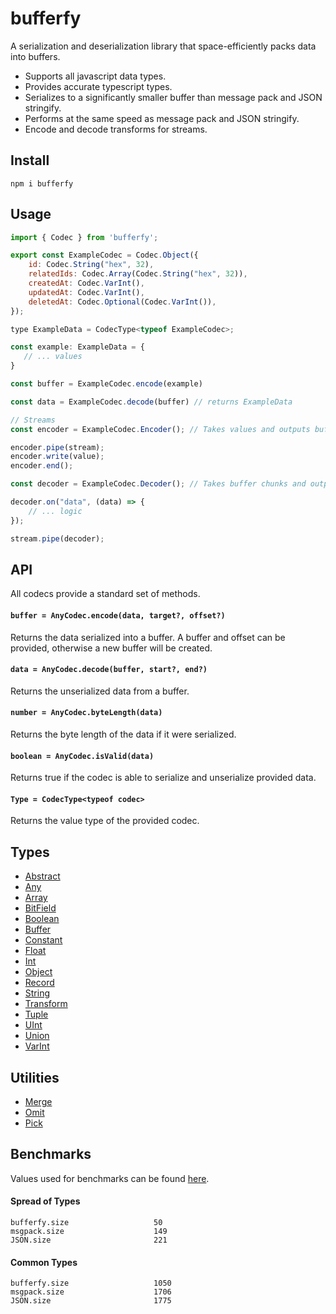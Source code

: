 # bufferfy

A serialization and deserialization library that space-efficiently packs data into buffers.

- Supports all javascript data types.
- Provides accurate typescript types.
- Serializes to a significantly smaller buffer than message pack and JSON stringify.
- Performs at the same speed as message pack and JSON stringify.
- Encode and decode transforms for streams.

## Install

```
npm i bufferfy
```

## Usage

```js
import { Codec } from 'bufferfy';

export const ExampleCodec = Codec.Object({
	id: Codec.String("hex", 32),
	relatedIds: Codec.Array(Codec.String("hex", 32)),
	createdAt: Codec.VarInt(),
	updatedAt: Codec.VarInt(),
	deletedAt: Codec.Optional(Codec.VarInt()),
});

type ExampleData = CodecType<typeof ExampleCodec>;

const example: ExampleData = {
   // ... values
}

const buffer = ExampleCodec.encode(example)

const data = ExampleCodec.decode(buffer) // returns ExampleData

// Streams
const encoder = ExampleCodec.Encoder(); // Takes values and outputs buffer chunks

encoder.pipe(stream);
encoder.write(value);
encoder.end();

const decoder = ExampleCodec.Decoder(); // Takes buffer chunks and outputs values

decoder.on("data", (data) => {
	// ... logic
});

stream.pipe(decoder);
```

## API

All codecs provide a standard set of methods.

#### `buffer = AnyCodec.encode(data, target?, offset?)`

Returns the data serialized into a buffer. A buffer and offset can be provided, otherwise a new buffer will be created.

#### `data = AnyCodec.decode(buffer, start?, end?)`

Returns the unserialized data from a buffer.

#### `number = AnyCodec.byteLength(data)`

Returns the byte length of the data if it were serialized.

#### `boolean = AnyCodec.isValid(data)`

Returns true if the codec is able to serialize and unserialize provided data.

#### `Type = CodecType<typeof codec>`

Returns the value type of the provided codec.

## Types

- [Abstract](https://github.com/visionsofparadise/bufferfy/blob/main/src/Codecs/Abstract/index.ts)
- [Any](https://github.com/visionsofparadise/bufferfy/blob/main/src/Codecs/Any/index.ts)
- [Array](https://github.com/visionsofparadise/bufferfy/blob/main/src/Codecs/Array/index.ts)
- [BitField](https://github.com/visionsofparadise/bufferfy/blob/main/src/Codecs/BitField/index.ts)
- [Boolean](https://github.com/visionsofparadise/bufferfy/blob/main/src/Codecs/Boolean/index.ts)
- [Buffer](https://github.com/visionsofparadise/bufferfy/blob/main/src/Codecs/Buffer/index.ts)
- [Constant](https://github.com/visionsofparadise/bufferfy/blob/main/src/Codecs/Constant/index.ts)
- [Float](https://github.com/visionsofparadise/bufferfy/blob/main/src/Codecs/Float/index.ts)
- [Int](https://github.com/visionsofparadise/bufferfy/blob/main/src/Codecs/Int/index.ts)
- [Object](https://github.com/visionsofparadise/bufferfy/blob/main/src/Codecs/Object/index.ts)
- [Record](https://github.com/visionsofparadise/bufferfy/blob/main/src/Codecs/Record/index.ts)
- [String](https://github.com/visionsofparadise/bufferfy/blob/main/src/Codecs/String/index.ts)
- [Transform](https://github.com/visionsofparadise/bufferfy/blob/main/src/Codecs/Transform/index.ts)
- [Tuple](https://github.com/visionsofparadise/bufferfy/blob/main/src/Codecs/Tuple/index.ts)
- [UInt](https://github.com/visionsofparadise/bufferfy/blob/main/src/Codecs/UInt/index.ts)
- [Union](https://github.com/visionsofparadise/bufferfy/blob/main/src/Codecs/Union/index.ts)
- [VarInt](https://github.com/visionsofparadise/bufferfy/blob/main/src/Codecs/VarInt/index.ts)

## Utilities

- [Merge](https://github.com/visionsofparadise/bufferfy/blob/main/src/Codecs/Object/Merge/index.ts)
- [Omit](https://github.com/visionsofparadise/bufferfy/blob/main/src/Codecs/Object/Omit/index.ts)
- [Pick](https://github.com/visionsofparadise/bufferfy/blob/main/src/Codecs/Object/Pick/index.ts)

## Benchmarks

Values used for benchmarks can be found [here](https://github.com/visionsofparadise/bufferfy/blob/main/src/utilities/TestValues.ignore.ts).

#### Spread of Types

```
bufferfy.size                   50
msgpack.size                    149
JSON.size                       221
```

#### Common Types
```
bufferfy.size                   1050
msgpack.size                    1706
JSON.size                       1775
```
